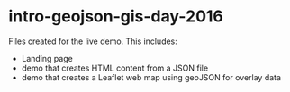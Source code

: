# intro-geojson-gis-day-2016

Files created for the live demo.  This includes:
* Landing page
* demo that creates HTML content from a JSON file
* demo that creates a Leaflet web map using geoJSON for overlay data
